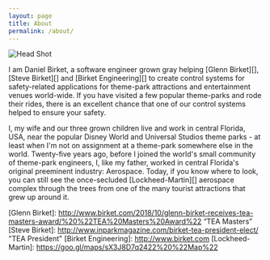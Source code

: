 ```yaml
---
layout: page
title: About
permalink: /about/
---
```

![Head Shot][]

I am Daniel Birket, a software engineer grown gray helping
[Glenn Birket][], [Steve Birket][] and [Birket Engineering][] to create
control systems for safety-related applications for theme-park
attractions and entertainment venues world-wide. If you have visited a
few popular theme-parks and rode their rides, there is an excellent
chance that one of our control systems helped to ensure your safety.

I, my wife and our three grown children live and work in central
Florida, USA, near the popular Disney World and Universal Studios theme
parks - at least when I'm not on assignment at a theme-park somewhere
else in the world. Twenty-five years ago, before I joined the world's
small community of theme-park engineers, I, like my father, worked in
central Florida's original preeminent industry: Aerospace. Today, if you
know where to look, you can still see the once-secluded
[Lockheed-Martin][] aerospace complex through the trees from one of the
many tourist attractions that grew up around it.

  [Head Shot]: Daniel-Birket-Head.jpg
  [Glenn Birket]: http://www.birket.com/2018/10/glenn-birket-receives-tea-masters-award/%20%22TEA%20Masters%20Award%22 “TEA Masters”
  [Steve Birket]: http://www.inparkmagazine.com/birket-tea-president-elect/
    "TEA President"
  [Birket Engineering]: http://www.birket.com
  [Lockheed-Martin]: https://goo.gl/maps/sX3J8D7q2422%20%22Map%22
